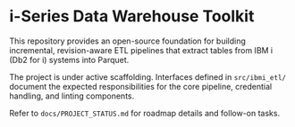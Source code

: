 # i-Series Data Warehouse Toolkit

This repository provides an open-source foundation for building incremental, revision-aware ETL
pipelines that extract tables from IBM i (Db2 for i) systems into Parquet.

The project is under active scaffolding. Interfaces defined in `src/ibmi_etl/` document the expected
responsibilities for the core pipeline, credential handling, and linting components.

Refer to `docs/PROJECT_STATUS.md` for roadmap details and follow-on tasks.
